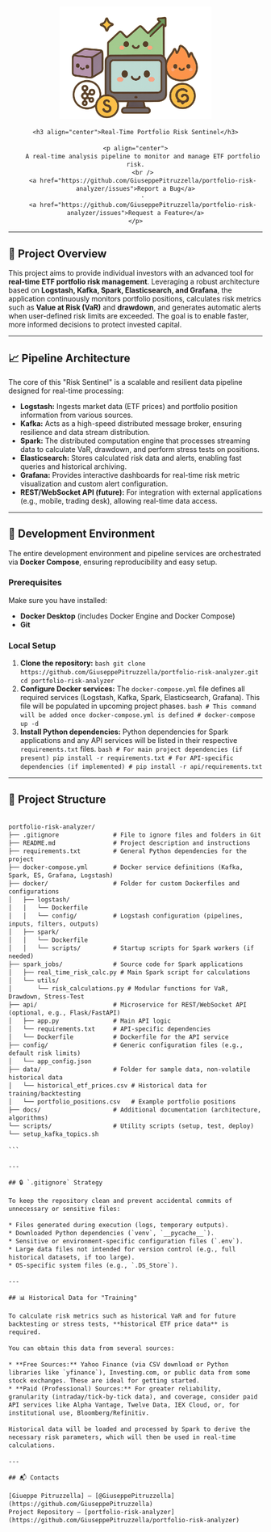 <br />
<div align="center">
    <a href="https://github.com/GiuseppePitruzzella/portfolio-risk-analyzer">
        <img src="assets/images/logo.png" alt="Logo" width="300"> </a>

    <h3 align="center">Real-Time Portfolio Risk Sentinel</h3>

    <p align="center">
        A real-time analysis pipeline to monitor and manage ETF portfolio risk.
        <br />
        <a href="https://github.com/GiuseppePitruzzella/portfolio-risk-analyzer/issues">Report a Bug</a>
        ·
        <a href="https://github.com/GiuseppePitruzzella/portfolio-risk-analyzer/issues">Request a Feature</a>
    </p>
</div>

---

## 📘 Project Overview

This project aims to provide individual investors with an advanced tool for **real-time ETF portfolio risk management**. Leveraging a robust architecture based on **Logstash, Kafka, Spark, Elasticsearch, and Grafana**, the application continuously monitors portfolio positions, calculates risk metrics such as **Value at Risk (VaR)** and **drawdown**, and generates automatic alerts when user-defined risk limits are exceeded. The goal is to enable faster, more informed decisions to protect invested capital.

---

## 📈 Pipeline Architecture

The core of this "Risk Sentinel" is a scalable and resilient data pipeline designed for real-time processing:

* **Logstash:** Ingests market data (ETF prices) and portfolio position information from various sources.
* **Kafka:** Acts as a high-speed distributed message broker, ensuring resilience and data stream distribution.
* **Spark:** The distributed computation engine that processes streaming data to calculate VaR, drawdown, and perform stress tests on positions.
* **Elasticsearch:** Stores calculated risk data and alerts, enabling fast queries and historical archiving.
* **Grafana:** Provides interactive dashboards for real-time risk metric visualization and custom alert configuration.
* **REST/WebSocket API (future):** For integration with external applications (e.g., mobile, trading desk), allowing real-time data access.

---

## 🧪 Development Environment

The entire development environment and pipeline services are orchestrated via **Docker Compose**, ensuring reproducibility and easy setup.

### Prerequisites

Make sure you have installed:
* **Docker Desktop** (includes Docker Engine and Docker Compose)
* **Git**

### Local Setup

1.  **Clone the repository:**
        ```bash
        git clone https://github.com/GiuseppePitruzzella/portfolio-risk-analyzer.git
        cd portfolio-risk-analyzer
        ```
2.  **Configure Docker services:**
        The `docker-compose.yml` file defines all required services (Logstash, Kafka, Spark, Elasticsearch, Grafana). This file will be populated in upcoming project phases.
        ```bash
        # This command will be added once docker-compose.yml is defined
        # docker-compose up -d
        ```
3.  **Install Python dependencies:**
        Python dependencies for Spark applications and any API services will be listed in their respective `requirements.txt` files.
        ```bash
        # For main project dependencies (if present)
        pip install -r requirements.txt
        # For API-specific dependencies (if implemented)
        # pip install -r api/requirements.txt
        ```

---

## 📁 Project Structure

````

portfolio-risk-analyzer/
├── .gitignore               # File to ignore files and folders in Git
├── README.md                # Project description and instructions
├── requirements.txt         # General Python dependencies for the project
├── docker-compose.yml       # Docker service definitions (Kafka, Spark, ES, Grafana, Logstash)
├── docker/                  # Folder for custom Dockerfiles and configurations
│   ├── logstash/
│   │   └── Dockerfile
│   │   └── config/          # Logstash configuration (pipelines, inputs, filters, outputs)
│   ├── spark/
│   │   └── Dockerfile
│   │   └── scripts/         # Startup scripts for Spark workers (if needed)
├── spark_jobs/              # Source code for Spark applications
│   ├── real_time_risk_calc.py # Main Spark script for calculations
│   └── utils/
│       └── risk_calculations.py # Modular functions for VaR, Drawdown, Stress-Test
├── api/                     # Microservice for REST/WebSocket API (optional, e.g., Flask/FastAPI)
│   ├── app.py               # Main API logic
│   └── requirements.txt     # API-specific dependencies
│   └── Dockerfile           # Dockerfile for the API service
├── config/                  # Generic configuration files (e.g., default risk limits)
│   └── app_config.json
├── data/                    # Folder for sample data, non-volatile historical data
│   └── historical_etf_prices.csv # Historical data for training/backtesting
│   └── portfolio_positions.csv   # Example portfolio positions
├── docs/                    # Additional documentation (architecture, algorithms)
└── scripts/                 # Utility scripts (setup, test, deploy)
└── setup_kafka_topics.sh

```

---

## 🔒 `.gitignore` Strategy

To keep the repository clean and prevent accidental commits of unnecessary or sensitive files:

* Files generated during execution (logs, temporary outputs).
* Downloaded Python dependencies (`venv`, `__pycache__`).
* Sensitive or environment-specific configuration files (`.env`).
* Large data files not intended for version control (e.g., full historical datasets, if too large).
* OS-specific system files (e.g., `.DS_Store`).

---

## 📊 Historical Data for "Training"

To calculate risk metrics such as historical VaR and for future backtesting or stress tests, **historical ETF price data** is required.

You can obtain this data from several sources:

* **Free Sources:** Yahoo Finance (via CSV download or Python libraries like `yfinance`), Investing.com, or public data from some stock exchanges. These are ideal for getting started.
* **Paid (Professional) Sources:** For greater reliability, granularity (intraday/tick-by-tick data), and coverage, consider paid API services like Alpha Vantage, Twelve Data, IEX Cloud, or, for institutional use, Bloomberg/Refinitiv.

Historical data will be loaded and processed by Spark to derive the necessary risk parameters, which will then be used in real-time calculations.

---

## 📬 Contacts

[Giueppe Pitruzzella] – [@GiuseppePitruzzella](https://github.com/GiuseppePitruzzella)
Project Repository – [portfolio-risk-analyzer](https://github.com/GiuseppePitruzzella/portfolio-risk-analyzer)

